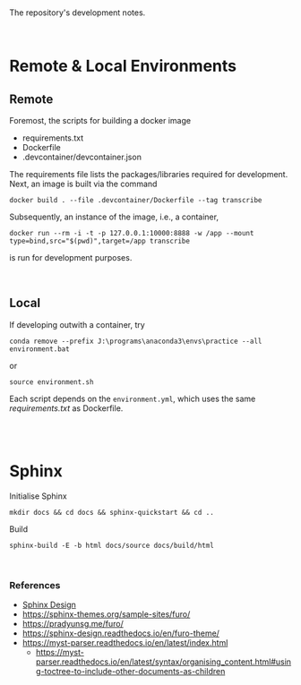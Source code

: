 <br>

The repository's development notes.

<br>

# Remote & Local Environments

## Remote

Foremost, the scripts for building a docker image

* requirements.txt
* Dockerfile
* .devcontainer/devcontainer.json

The requirements file lists the packages/libraries required for development.  Next, an image is built via the command

```shell
docker build . --file .devcontainer/Dockerfile --tag transcribe
```

Subsequently, an instance of the image, i.e., a container,

```shell
docker run --rm -i -t -p 127.0.0.1:10000:8888 -w /app --mount type=bind,src="$(pwd)",target=/app transcribe
```

is run for development purposes.

<br>

## Local

If developing outwith a container, try

````commandline
conda remove --prefix J:\programs\anaconda3\envs\practice --all
environment.bat
````

or

```shell
source environment.sh
```

Each script depends on the `environment.yml`, which uses the same *requirements.txt* as Dockerfile.

<br>
<br>

# Sphinx

Initialise Sphinx

```shell
mkdir docs && cd docs && sphinx-quickstart && cd ..
```

Build

```shell
sphinx-build -E -b html docs/source docs/build/html
```

<br>

### References

* [Sphinx Design](https://sphinx-design.readthedocs.io/en/rtd-theme/index.html)
* https://sphinx-themes.org/sample-sites/furo/
* https://pradyunsg.me/furo/
* https://sphinx-design.readthedocs.io/en/furo-theme/
* https://myst-parser.readthedocs.io/en/latest/index.html
    * https://myst-parser.readthedocs.io/en/latest/syntax/organising_content.html#using-toctree-to-include-other-documents-as-children

<br>
<br>

<br>
<br>

<br>
<br>

<br>
<br>
